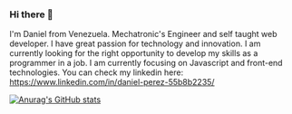 ### Hi there 👋

I'm Daniel from Venezuela. Mechatronic's Engineer and self taught web developer. I have great passion for technology and innovation. I am currently looking for the right opportunity to develop my skills as a programmer in a job. I am currently focusing on Javascript and front-end technologies. You can check my linkedin here: https://www.linkedin.com/in/daniel-perez-55b8b2235/

[![Anurag's GitHub stats](https://github-readme-stats.vercel.app/api?username=dancosmo)](https://github.com/anuraghazra/github-readme-stats)
